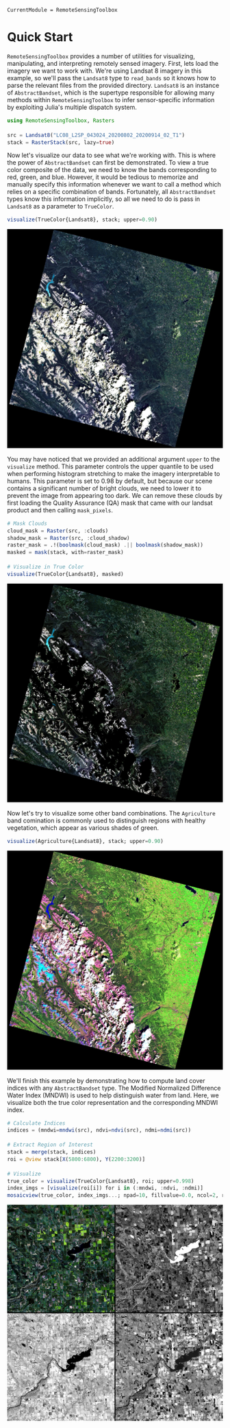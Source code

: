 ```@meta
CurrentModule = RemoteSensingToolbox
```

# Quick Start

`RemoteSensingToolbox` provides a number of utilities for visualizing, manipulating, and interpreting remotely sensed imagery. First, lets load the imagery we want to work with. We're using Landsat 8 imagery in this example, so we'll pass the `Landsat8` type to `read_bands` so it knows how to parse the relevant files from the provided directory. `Landsat8` is an instance of `AbstractBandset`, which is the supertype responsible for allowing many methods within `RemoteSensingToolbox` to infer sensor-specific information by exploiting Julia's multiple dispatch system.

```julia
using RemoteSensingToolbox, Rasters

src = Landsat8("LC08_L2SP_043024_20200802_20200914_02_T1")
stack = RasterStack(src, lazy=true)
```

Now let's visualize our data to see what we're working with. This is where the power of `AbstractBandset` can first be demonstrated. To view a true color composite of the data, we need to know the bands corresponding to red, green, and blue. However, it would be tedious to memorize and manually specify this information whenever we want to call a method which relies on a specific combination of bands. Fortunately, all `AbstractBandset` types know this information implicitly, so all we need to do is pass in `Landsat8` as a parameter to `TrueColor`.

```julia
visualize(TrueColor{Landsat8}, stack; upper=0.90)
```

![](figures/true_color.jpg)

You may have noticed that we provided an additional argument `upper` to the `visualize` method. This parameter controls the upper quantile to be used when performing histogram stretching to make the imagery interpretable to humans. This parameter is set to 0.98 by default, but because our scene contains a significant number of bright clouds, we need to lower it to prevent the image from appearing too dark. We can remove these clouds by first loading the Quality Assurance (QA) mask that came with our landsat product and then calling `mask_pixels`.

```julia
# Mask Clouds
cloud_mask = Raster(src, :clouds)
shadow_mask = Raster(src, :cloud_shadow)
raster_mask = .!(boolmask(cloud_mask) .|| boolmask(shadow_mask))
masked = mask(stack, with=raster_mask)

# Visualize in True Color
visualize(TrueColor{Landsat8}, masked)
```

![](figures/masked.jpg)

Now let's try to visualize some other band combinations. The `Agriculture` band comination is commonly used to distinguish regions with healthy vegetation, which appear as various shades of green.

```julia
visualize(Agriculture{Landsat8}, stack; upper=0.90)
```
![](figures/agriculture.jpg)

We'll finish this example by demonstrating how to compute land cover indices with any `AbstractBandset` type. The Modified Normalized Difference Water Index (MNDWI) is used to help distinguish water from land. Here, we visualize both the true color representation and the corresponding MNDWI index.

```julia
# Calculate Indices
indices = (mndwi=mndwi(src), ndvi=ndvi(src), ndmi=ndmi(src))

# Extract Region of Interest
stack = merge(stack, indices)
roi = @view stack[X(5800:6800), Y(2200:3200)]

# Visualize
true_color = visualize(TrueColor{Landsat8}, roi; upper=0.998)
index_imgs = [visualize(roi[i]) for i in (:mndwi, :ndvi, :ndmi)]
mosaicview(true_color, index_imgs...; npad=10, fillvalue=0.0, ncol=2, rowmajor=true)
```

![](figures/indices.jpg)